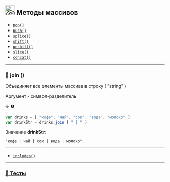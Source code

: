 ## <img src="https://avatars2.githubusercontent.com/u/19735284?s=40&v=4" width="30" title="Ⓒ Irina Fylyppova ( garevna ) 2019"/> Методы массивов

* [`pop()`](Array-methods-pop)
* [`push()`](Array-methods-push)
* [`splice()`](Array-methods-splice)
* [`shift()`](Array-methods-shift)
* [`unshift()`](Array-methods-unshift)
* [`slice()`](Array-methods-slice)
* [`concat()`](Array-methods-concat)

______________________________________________________________________________

### :memo: join ()

Объединяет все элементы массива в строку ( "string" )

Аргумент - символ-разделитель

:coffee: ❶

```javascript
var drinks = [ "кофе", "чай", "сок", "вода", "молоко" ]
var drinkStr = drinks.join ( " | " )
```

Значение **drinkStr**:
```
"кофе | чай | сок | вода | молоко"
```

____________________________________________________________________________________

* [`includes()`](Array-methods-includes)

______________________________________________________________________________________________

### [:briefcase: Тесты](https://garevna.github.io/js-quiz/#arrayMethods)
